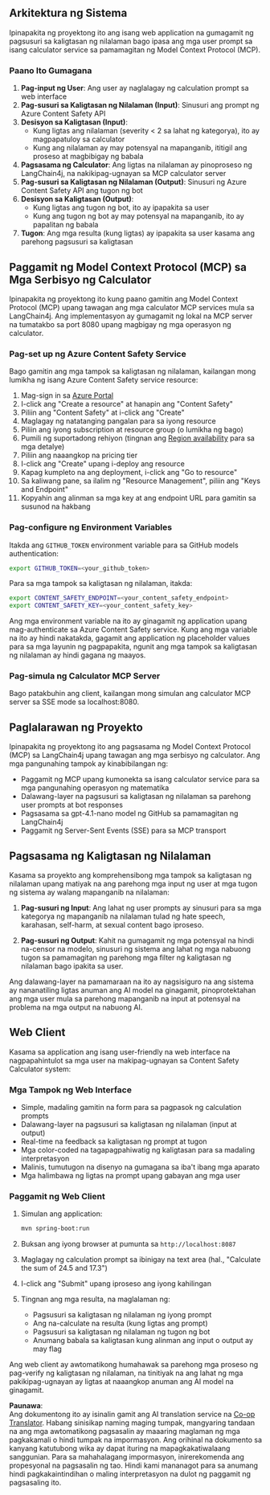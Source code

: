 <!--
CO_OP_TRANSLATOR_METADATA:
{
  "original_hash": "e5ea5e7582f70008ea9bec3b3820f20a",
  "translation_date": "2025-05-17T14:30:00+00:00",
  "source_file": "04-PracticalImplementation/samples/java/containerapp/README.md",
  "language_code": "tl"
}
-->
## Arkitektura ng Sistema

Ipinapakita ng proyektong ito ang isang web application na gumagamit ng pagsusuri sa kaligtasan ng nilalaman bago ipasa ang mga user prompt sa isang calculator service sa pamamagitan ng Model Context Protocol (MCP).

### Paano Ito Gumagana

1. **Pag-input ng User**: Ang user ay naglalagay ng calculation prompt sa web interface
2. **Pag-susuri sa Kaligtasan ng Nilalaman (Input)**: Sinusuri ang prompt ng Azure Content Safety API
3. **Desisyon sa Kaligtasan (Input)**:
   - Kung ligtas ang nilalaman (severity < 2 sa lahat ng kategorya), ito ay magpapatuloy sa calculator
   - Kung ang nilalaman ay may potensyal na mapanganib, ititigil ang proseso at magbibigay ng babala
4. **Pagsasama ng Calculator**: Ang ligtas na nilalaman ay pinoproseso ng LangChain4j, na nakikipag-ugnayan sa MCP calculator server
5. **Pag-susuri sa Kaligtasan ng Nilalaman (Output)**: Sinusuri ng Azure Content Safety API ang tugon ng bot
6. **Desisyon sa Kaligtasan (Output)**:
   - Kung ligtas ang tugon ng bot, ito ay ipapakita sa user
   - Kung ang tugon ng bot ay may potensyal na mapanganib, ito ay papalitan ng babala
7. **Tugon**: Ang mga resulta (kung ligtas) ay ipapakita sa user kasama ang parehong pagsusuri sa kaligtasan

## Paggamit ng Model Context Protocol (MCP) sa Mga Serbisyo ng Calculator

Ipinapakita ng proyektong ito kung paano gamitin ang Model Context Protocol (MCP) upang tawagan ang mga calculator MCP services mula sa LangChain4j. Ang implementasyon ay gumagamit ng lokal na MCP server na tumatakbo sa port 8080 upang magbigay ng mga operasyon ng calculator.

### Pag-set up ng Azure Content Safety Service

Bago gamitin ang mga tampok sa kaligtasan ng nilalaman, kailangan mong lumikha ng isang Azure Content Safety service resource:

1. Mag-sign in sa [Azure Portal](https://portal.azure.com)
2. I-click ang "Create a resource" at hanapin ang "Content Safety"
3. Piliin ang "Content Safety" at i-click ang "Create"
4. Maglagay ng natatanging pangalan para sa iyong resource
5. Piliin ang iyong subscription at resource group (o lumikha ng bago)
6. Pumili ng suportadong rehiyon (tingnan ang [Region availability](https://azure.microsoft.com/en-us/global-infrastructure/services/?products=cognitive-services) para sa mga detalye)
7. Piliin ang naaangkop na pricing tier
8. I-click ang "Create" upang i-deploy ang resource
9. Kapag kumpleto na ang deployment, i-click ang "Go to resource"
10. Sa kaliwang pane, sa ilalim ng "Resource Management", piliin ang "Keys and Endpoint"
11. Kopyahin ang alinman sa mga key at ang endpoint URL para gamitin sa susunod na hakbang

### Pag-configure ng Environment Variables

Itakda ang `GITHUB_TOKEN` environment variable para sa GitHub models authentication:
```sh
export GITHUB_TOKEN=<your_github_token>
```

Para sa mga tampok sa kaligtasan ng nilalaman, itakda:
```sh
export CONTENT_SAFETY_ENDPOINT=<your_content_safety_endpoint>
export CONTENT_SAFETY_KEY=<your_content_safety_key>
```

Ang mga environment variable na ito ay ginagamit ng application upang mag-authenticate sa Azure Content Safety service. Kung ang mga variable na ito ay hindi nakatakda, gagamit ang application ng placeholder values para sa mga layunin ng pagpapakita, ngunit ang mga tampok sa kaligtasan ng nilalaman ay hindi gagana ng maayos.

### Pag-simula ng Calculator MCP Server

Bago patakbuhin ang client, kailangan mong simulan ang calculator MCP server sa SSE mode sa localhost:8080.

## Paglalarawan ng Proyekto

Ipinapakita ng proyektong ito ang pagsasama ng Model Context Protocol (MCP) sa LangChain4j upang tawagan ang mga serbisyo ng calculator. Ang mga pangunahing tampok ay kinabibilangan ng:

- Paggamit ng MCP upang kumonekta sa isang calculator service para sa mga pangunahing operasyon ng matematika
- Dalawang-layer na pagsusuri sa kaligtasan ng nilalaman sa parehong user prompts at bot responses
- Pagsasama sa gpt-4.1-nano model ng GitHub sa pamamagitan ng LangChain4j
- Paggamit ng Server-Sent Events (SSE) para sa MCP transport

## Pagsasama ng Kaligtasan ng Nilalaman

Kasama sa proyekto ang komprehensibong mga tampok sa kaligtasan ng nilalaman upang matiyak na ang parehong mga input ng user at mga tugon ng sistema ay walang mapanganib na nilalaman:

1. **Pag-susuri ng Input**: Ang lahat ng user prompts ay sinusuri para sa mga kategorya ng mapanganib na nilalaman tulad ng hate speech, karahasan, self-harm, at sexual content bago iproseso.

2. **Pag-susuri ng Output**: Kahit na gumagamit ng mga potensyal na hindi na-censor na modelo, sinusuri ng sistema ang lahat ng mga nabuong tugon sa pamamagitan ng parehong mga filter ng kaligtasan ng nilalaman bago ipakita sa user.

Ang dalawang-layer na pamamaraan na ito ay nagsisiguro na ang sistema ay nananatiling ligtas anuman ang AI model na ginagamit, pinoprotektahan ang mga user mula sa parehong mapanganib na input at potensyal na problema na mga output na nabuong AI.

## Web Client

Kasama sa application ang isang user-friendly na web interface na nagpapahintulot sa mga user na makipag-ugnayan sa Content Safety Calculator system:

### Mga Tampok ng Web Interface

- Simple, madaling gamitin na form para sa pagpasok ng calculation prompts
- Dalawang-layer na pagsusuri sa kaligtasan ng nilalaman (input at output)
- Real-time na feedback sa kaligtasan ng prompt at tugon
- Mga color-coded na tagapagpahiwatig ng kaligtasan para sa madaling interpretasyon
- Malinis, tumutugon na disenyo na gumagana sa iba't ibang mga aparato
- Mga halimbawa ng ligtas na prompt upang gabayan ang mga user

### Paggamit ng Web Client

1. Simulan ang application:
   ```sh
   mvn spring-boot:run
   ```

2. Buksan ang iyong browser at pumunta sa `http://localhost:8087`

3. Maglagay ng calculation prompt sa ibinigay na text area (hal., "Calculate the sum of 24.5 and 17.3")

4. I-click ang "Submit" upang iproseso ang iyong kahilingan

5. Tingnan ang mga resulta, na maglalaman ng:
   - Pagsusuri sa kaligtasan ng nilalaman ng iyong prompt
   - Ang na-calculate na resulta (kung ligtas ang prompt)
   - Pagsusuri sa kaligtasan ng nilalaman ng tugon ng bot
   - Anumang babala sa kaligtasan kung alinman ang input o output ay may flag

Ang web client ay awtomatikong humahawak sa parehong mga proseso ng pag-verify ng kaligtasan ng nilalaman, na tinitiyak na ang lahat ng mga pakikipag-ugnayan ay ligtas at naaangkop anuman ang AI model na ginagamit.

**Paunawa**:  
Ang dokumentong ito ay isinalin gamit ang AI translation service na [Co-op Translator](https://github.com/Azure/co-op-translator). Habang sinisikap naming maging tumpak, mangyaring tandaan na ang mga awtomatikong pagsasalin ay maaaring maglaman ng mga pagkakamali o hindi tumpak na impormasyon. Ang orihinal na dokumento sa kanyang katutubong wika ay dapat ituring na mapagkakatiwalaang sanggunian. Para sa mahahalagang impormasyon, inirerekomenda ang propesyonal na pagsasalin ng tao. Hindi kami mananagot para sa anumang hindi pagkakaintindihan o maling interpretasyon na dulot ng paggamit ng pagsasaling ito.